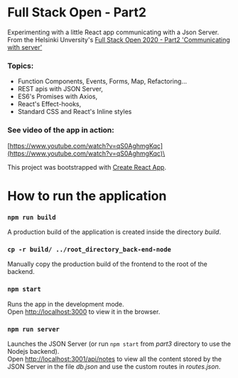 # Full Stack Open - Part2
Experimenting with a little React app communicating with a Json Server. From the Helsinki Unversity's [Full Stack Open 2020 - Part2 'Communicating with server'](https://fullstackopen.com/en/part2) 

### Topics:
* Function Components, Events, Forms, Map, Refactoring...
* REST apis with JSON Server,
* ES6's Promises with Axios,
* React's Effect-hooks,
* Standard CSS and React's Inline styles

### See video of the app in action:
[https://www.youtube.com/watch?v=qS0AghmgKqc](https://www.youtube.com/watch?v=qS0AghmgKqc)\

This project was bootstrapped with [Create React App](https://github.com/facebook/create-react-app).

# How to run the application

### `npm run build`
A production build of the application is created inside the directory *build*. 

### `cp -r build/ ../root_directory_back-end-node`
Manually copy the production build of the frontend to the root of the backend.

### `npm start`
Runs the app in the development mode.\
Open [http://localhost:3000](http://localhost:3000) to view it in the browser.

### `npm run server` 
Launches the JSON Server (or run `npm start` from *part3* directory to use the Nodejs backend).\
Open [http://localhost:3001/api/notes](http://localhost:3001/api/notes) to view all the content stored by the JSON Server in the file *db.json* and use the custom routes in *routes.json*.

